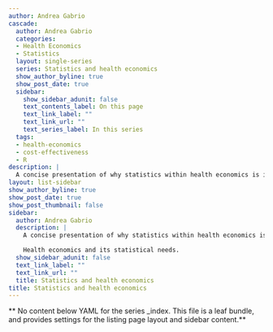 ```yaml
---
author: Andrea Gabrio
cascade:
  author: Andrea Gabrio
  categories:
  - Health Economics
  - Statistics
  layout: single-series
  series: Statistics and health economics
  show_author_byline: true
  show_post_date: true
  sidebar:
    show_sidebar_adunit: false
    text_contents_label: On this page
    text_link_label: ""
    text_link_url: ""
    text_series_label: In this series
  tags:
  - health-economics
  - cost-effectiveness
  - R
description: |
  A concise presentation of why statistics within health economics is important.
layout: list-sidebar
show_author_byline: true
show_post_date: true
show_post_thumbnail: false
sidebar:
  author: Andrea Gabrio
  description: |
    A concise presentation of why statistics within health economics is important.

    Health economics and its statistical needs.
  show_sidebar_adunit: false
  text_link_label: ""
  text_link_url: ""
  title: Statistics and health economics
title: Statistics and health economics
---
```


** No content below YAML for the series _index. This file is a leaf bundle, and provides settings for the listing page layout and sidebar content.**